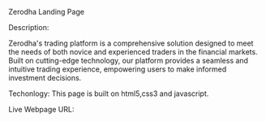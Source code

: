  Zerodha Landing Page

 Description:

 Zerodha's trading platform is a comprehensive solution designed to meet the needs of both novice and experienced traders in the financial markets. Built on cutting-edge technology, our platform provides a seamless and intuitive trading experience, empowering users to make informed investment decisions.

 Techonlogy: This page is built on html5,css3 and javascript.

  Live Webpage URL:

  

